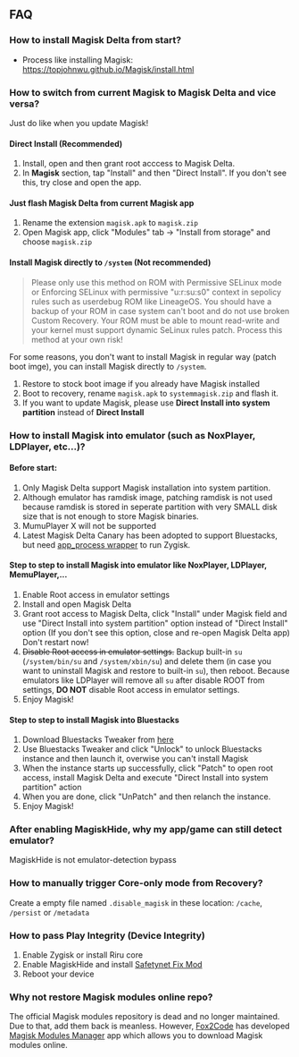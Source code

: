 ## FAQ

### How to install Magisk Delta from start?

- Process like installing Magisk: <https://topjohnwu.github.io/Magisk/install.html>

### How to switch from current Magisk to Magisk Delta and vice versa?

Just do like when you update Magisk!

#### Direct Install (Recommended)

1. Install, open and then grant root acccess to Magisk Delta.
2. In **Magisk** section, tap "Install" and then "Direct Install". If you don't see this, try close and open the app.

#### Just flash Magisk Delta from current Magisk app

1. Rename the extension `magisk.apk` to `magisk.zip`
2. Open Magisk app, click "Modules" tab -> "Install from storage" and choose `magisk.zip`

#### Install Magisk directly to `/system` (Not recommended)

> Please only use this method on ROM with Permissive SELinux mode or Enforcing SELinux with permissive "u:r:su:s0" context in sepolicy rules such as userdebug ROM like LineageOS. You should have a backup of your ROM in case system can't boot and do not use broken Custom Recovery. Your ROM must be able to mount read-write and your kernel must support dynamic SeLinux rules patch. Process this method at your own risk!


For some reasons, you don't want to install Magisk in regular way (patch boot imge), you can install Magisk directly to `/system`.

1. Restore to stock boot image if you already have Magisk installed
2. Boot to recovery, rename `magisk.apk` to `systemmagisk.zip` and flash it.
3. If you want to update Magisk, please use **Direct Install into system partition** instead of **Direct Install**

### How to install Magisk into emulator (such as NoxPlayer, LDPlayer, etc...)?

#### Before start:

1. Only Magisk Delta support Magisk installation into system partition. 
2. Although emulator has ramdisk image, patching ramdisk is not used because ramdisk is stored in seperate partition with very SMALL disk size that is not enough to store Magisk binaries.
3. MumuPlayer X will not be supported
4. Latest Magisk Delta Canary has been adopted to support Bluestacks, but need [app_process wrapper](https://github.com/HuskyDG/app_process_wrapper/releases) to run Zygisk.

#### Step to step to install Magisk into emulator like NoxPlayer, LDPlayer, MemuPlayer,...

1. Enable Root access in emulator settings
2. Install and open Magisk Delta
3. Grant root access to Magisk Delta, click "Install" under Magisk field and use "Direct Install into system partition" option instead of "Direct Install" option (If you don't see this option, close and re-open Magisk Delta app) Don't restart now!
4. ~~Disable Root access in emulator settings.~~ Backup built-in `su` (`/system/bin/su` and `/system/xbin/su`) and delete them (in case you want to uninstall Magisk and restore to built-in `su`), then reboot. Because emulators like LDPlayer will remove all `su` after disable ROOT from settings, **DO NOT** disable Root access in emulator settings.
5. Enjoy Magisk!

#### Step to step to install Magisk into Bluestacks

1. Download Bluestacks Tweaker from [here](https://bstweaker.tk/)
2. Use Bluestacks Tweaker and click "Unlock" to unlock Bluestacks instance and then launch it, overwise you can't install Magisk
3. When the instance starts up successfully, click "Patch" to open root access, install Magisk Delta and execute "Direct Install into system partition" action
4. When you are done, click "UnPatch" and then relanch the instance.
5. Enjoy Magisk!

### After enabling MagiskHide, why my app/game can still detect emulator?

MagiskHide is not emulator-detection bypass

### How to manually trigger Core-only mode from Recovery?

Create a empty file named `.disable_magisk` in these location: `/cache`, `/persist` or `/metadata`

### How to pass Play Integrity (Device Integrity)

1. Enable Zygisk or install Riru core
2. Enable MagiskHide and install [Safetynet Fix Mod](https://github.com/HuskyDG/safetynet-integrity-fix/releases/latest)
3. Reboot your device

### Why not restore Magisk modules online repo?

The official Magisk modules repository is dead and no longer maintained. Due to that, add them back is meanless. However, [Fox2Code](https://github.com/Fox2Code) has developed [Magisk Modules Manager](https://github.com/Fox2Code/FoxMagiskModuleManager)  app which allows you to download Magisk modules online.
